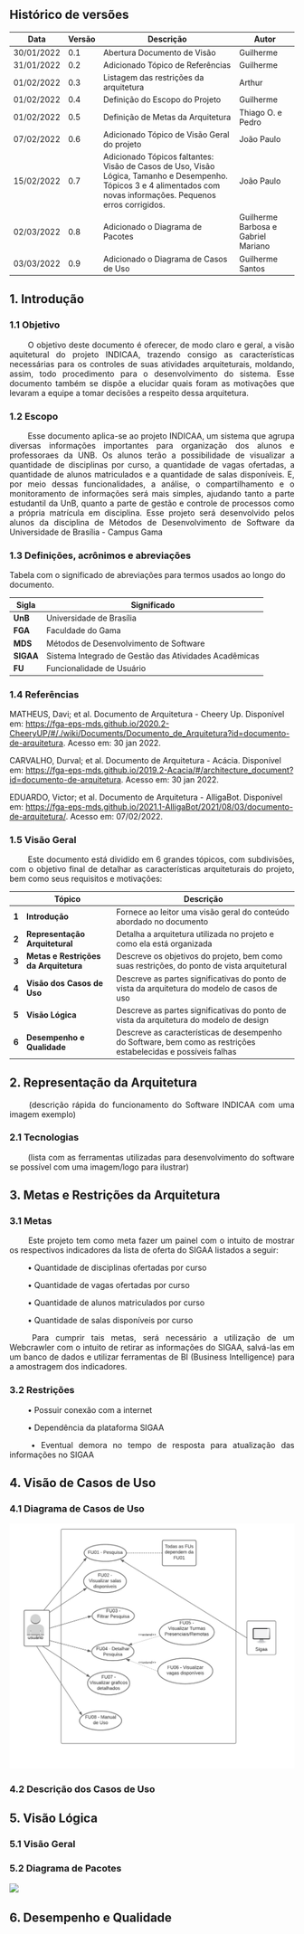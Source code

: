 ## Histórico de versões

|Data|Versão|Descrição|Autor|
|-|-|-|-|
|30/01/2022|0.1|Abertura Documento de Visão|Guilherme|
|31/01/2022|0.2|Adicionado Tópico de Referências|Guilherme|
|01/02/2022|0.3|Listagem das restrições da arquitetura|Arthur|
|01/02/2022|0.4|Definição do Escopo do Projeto|Guilherme|
|01/02/2022|0.5|Definição de Metas da Arquitetura|Thiago O. e Pedro|
|07/02/2022|0.6|Adicionado Tópico de Visão Geral do projeto|João Paulo|
|15/02/2022|0.7|Adicionado Tópicos faltantes: Visão de Casos de Uso, Visão Lógica, Tamanho e Desempenho. Tópicos 3 e 4 alimentados com novas informações. Pequenos erros corrigidos.|João Paulo|
|02/03/2022|0.8|Adicionado o Diagrama de Pacotes | Guilherme Barbosa e Gabriel Mariano|
|03/03/2022|0.9|Adicionado o Diagrama de Casos de Uso | Guilherme Santos|


## 1. <a name="1">Introdução</a>

### 1.1 <a name ="1_1">Objetivo</a>

<p align="justify"> &emsp;&emsp; O objetivo deste documento é oferecer, de modo claro e geral, a visão aquitetural do projeto INDICAA, trazendo consigo as características necessárias para os controles de suas atividades arquiteturais, moldando, assim, todo procedimento para o desenvolvimento do sistema. Esse documento também se dispõe a elucidar quais foram as motivações que levaram a equipe a tomar decisões a respeito dessa arquitetura.  </p>

### 1.2 <a name="1_2">Escopo</a>

<p align="justify"> &emsp;&emsp; Esse documento aplica-se ao projeto INDICAA, um sistema que agrupa diversas informações importantes para organização dos alunos e professoraes da UNB. Os alunos terão a possibilidade de visualizar a quantidade de disciplinas por curso, a quantidade de vagas ofertadas, a quantidade de alunos matriculados e a quantidade de salas disponíveis. E, por meio dessas funcionalidades, a análise, o compartilhamento e o monitoramento de informações será mais simples, ajudando tanto a parte estudantil da UnB, quanto a parte de gestão e controle de processos como a própria matrícula em disciplina. Esse projeto será desenvolvido pelos alunos da disciplina de Métodos de Desenvolvimento de Software da Universidade de Brasília - Campus Gama</p>

### 1.3 <a name=1_3>Definições, acrônimos e abreviações</a>

Tabela com o significado de abreviações para termos usados ao longo do documento.

|Sigla |Significado |
--|--
|**UnB**| Universidade de Brasília
|**FGA**| Faculdade do Gama 
|**MDS**| Métodos de Desenvolvimento de Software
|**SIGAA**| Sistema Integrado de Gestão das Atividades Acadêmicas
|**FU**| Funcionalidade de Usuário

### 1.4 <a name=1_4>Referências</a>
 MATHEUS, Davi; et al. Documento de Arquitetura - Cheery Up. Disponível em: <https://fga-eps-mds.github.io/2020.2-CheeryUP/#/./wiki/Documents/Documento_de_Arquitetura?id=documento-de-arquitetura>. Acesso em: 30 jan 2022.
 
 CARVALHO, Durval; et al. Documento de Arquitetura - Acácia. Disponível em: <https://fga-eps-mds.github.io/2019.2-Acacia/#/architecture_document?id=documento-de-arquitetura>. Acesso em: 30 jan 2022.
 
EDUARDO, Victor; et al. Documento de Arquitetura - AlligaBot. Disponível em: <https://fga-eps-mds.github.io/2021.1-AlligaBot/2021/08/03/documento-de-arquitetura/>. Acesso em: 07/02/2022.

### 1.5 <a name=1_4>Visão Geral</a>

<p align="justify"> &emsp;&emsp; Este documento está dividído em 6 grandes tópicos, com subdivisões, com o objetivo final de detalhar as características arquiteturais do projeto, bem como seus requisitos e motivações:</p>

| |Tópico |Descrição |
|-|-|-|
|**1**|**Introdução**| Fornece ao leitor uma visão geral do conteúdo abordado no documento
|**2**|**Representação Arquitetural**| Detalha a arquitetura utilizada no projeto e como ela está organizada
|**3**|**Metas e Restrições da Arquitetura**| Descreve os objetivos do projeto, bem como suas restrições, do ponto de vista arquitetural
|**4**|**Visão dos Casos de Uso**| Descreve as partes significativas do ponto de vista da arquitetura do modelo de casos de uso
|**5**|**Visão Lógica**| Descreve as partes significativas do ponto de vista da arquitetura do modelo de design
|**6**|**Desempenho e Qualidade**| Descreve as características de desempenho do Software, bem como as restrições estabelecidas e possíveis falhas


## 2. <a name="2">Representação da Arquitetura</a>
<p align="justify">&emsp;&emsp; (descrição rápida do funcionamento do Software INDICAA com uma imagem exemplo) </p>

### 2.1 <a name="2_1">Tecnologias</a>

<p align="justify">&emsp;&emsp; (lista com as ferramentas utilizadas para desenvolvimento do software se possível com uma imagem/logo para ilustrar) </p>
 
 
## 3. <a name="3">Metas e Restrições da Arquitetura</a>
 
 ### 3.1 <a name="3_1">Metas</a>
 
<p align="justify">&emsp;&emsp; Este projeto tem como meta fazer um painel com o intuito de mostrar os respectivos indicadores da lista de oferta do SIGAA listados a seguir:  </p>
<p align="justify">&emsp;&emsp; •	Quantidade de disciplinas ofertadas por curso </p>
<p align="justify">&emsp;&emsp; •	Quantidade de vagas ofertadas por curso </p>
<p align="justify">&emsp;&emsp; •	Quantidade de alunos matriculados por curso </p>
<p align="justify">&emsp;&emsp; •	Quantidade de salas disponíveis por curso </p>
<p align="justify">&emsp;&emsp; Para cumprir tais metas, será necessário a utilização de um Webcrawler com o intuito de retirar as informações do SIGAA, salvá-las em um banco de dados e utilizar ferramentas de BI (Business Intelligence) para a amostragem dos indicadores. </p>

### 3.2 <a name="3_2">Restrições</a>

<p align="justify">&emsp;&emsp; • Possuir conexão com a internet </p>
<p align="justify">&emsp;&emsp; • Dependência da plataforma SIGAA </p>
<p align="justify">&emsp;&emsp; • Eventual demora no tempo de resposta para atualização das informações no SIGAA </p>

## 4. <a name="4">Visão de Casos de Uso</a>

### 4.1 <a name="4_1">Diagrama de Casos de Uso</a>
![](https://raw.githubusercontent.com/fga-eps-mds/2021.2-INDICAA/main/docs/assets/Diagrama_casos_de_uso.png)

### 4.2 <a name="4_2">Descrição dos Casos de Uso</a>

## 5. <a name="5">Visão Lógica</a>

### 5.1 <a name="5_1">Visão Geral</a>

### 5.2 <a name="5_2">Diagrama de Pacotes</a>
![](https://user-images.githubusercontent.com/88190414/156471832-18df42d5-aa06-400b-8f3d-c9e683b89c16.png)

## 6. <a name="6">Desempenho e Qualidade</a>
